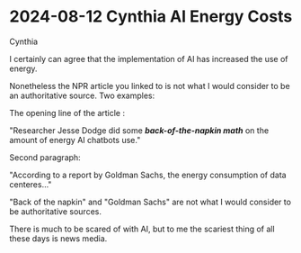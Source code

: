# 2024-08-12 Cynthia AI Energy Costs

Cynthia

I certainly can agree that the implementation of AI has increased the use of energy.

Nonetheless the NPR article you linked to is not what I would consider to be an authoritative source. Two examples:

The opening line of the article :

"Researcher Jesse Dodge did some _**back-of-the-napkin math**_ on the amount of energy AI chatbots use."

Second paragraph:

"According to a report by Goldman Sachs, the energy consumption of data centeres..."

"Back of the napkin" and "Goldman Sachs" are not what I would consider to be authoritative sources.

There is much to be scared of with AI, but to me the scariest thing of all these days is news media.


